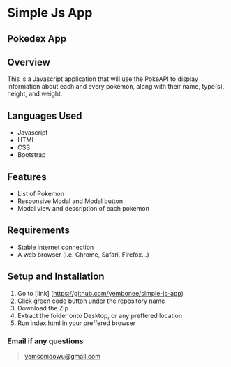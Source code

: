# Simple Js App

## Pokedex App

## Overview

This is a Javascript application that will use the PokeAPI to display information about each and every pokemon, along with their name, type(s), height, and weight.

## Languages Used
- Javascript
- HTML
- CSS
- Bootstrap

## Features 
- List of Pokemon
- Responsive Modal and Modal button
- Modal view and description of each pokemon

## Requirements
- Stable internet connection
- A web browser (i.e. Chrome, Safari, Firefox...)

## Setup and Installation
1. Go to [link] (https://github.com/yembonee/simple-js-app)
2. Click green code button under the repository name
3. Download the Zip
4. Extract the folder onto Desktop, or any preffered location
5. Run index.html in your preffered browser


### Email if any questions
> yemsonidowu@gmail.com
